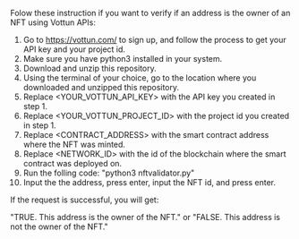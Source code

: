 Folow these instruction if you want to verify if an address is the owner of an NFT using Vottun APIs:

1) Go to https://vottun.com/ to sign up, and follow the process to get your API key and your project id. 
2) Make sure you have python3 installed in your system.
3) Download and unzip this repository.
4) Using the terminal of your choice, go to the location where you downloaded and unzipped this repository.
5) Replace <YOUR_VOTTUN_API_KEY> with the API key you created in step 1.
6) Replace <YOUR_VOTTUN_PROJECT_ID> with the project id you created in step 1.
7) Replace <CONTRACT_ADDRESS> with the smart contract address where the NFT was minted.
8) Replace <NETWORK_ID> with the id of the blockchain where the smart contract was deployed on.
9) Run the folling code: "python3 nftvalidator.py"
10) Input the the address, press enter, input the NFT id, and press enter.

If the request is successful, you will get:

"TRUE. This address is the owner of the NFT."
or
"FALSE. This address is not the owner of the NFT."
